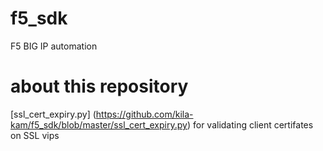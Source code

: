 # f5_sdk
F5 BIG IP automation

# about this repository

[ssl_cert_expiry.py] (https://github.com/kila-kam/f5_sdk/blob/master/ssl_cert_expiry.py) for  validating  client certifates on SSL vips 
